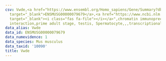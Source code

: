 ```yaml
---
csv: Vwde,<a href="https://www.ensembl.org/Homo_sapiens/Gene/Summary?db=core;g=ENSMUSG00000079679"
  target="_blank">ENSMUSG00000079679</a>,<a href="https://www.ncbi.nlm.nih.gov/pubmed/25450459"
  target="_blank"><i class="fas fa-file"></i></a>",chromatin immunoprecipitation assay,direct
  interaction,prime adult stage, testis, Spermatocyte,,,transcriptional regulation,
data_alias: Vwde
data_id: ENSMUSG00000079679
data_numevidence: 1
data_species: Mus musculus
data_taxid: '10090'
title: Vwde
---
```

